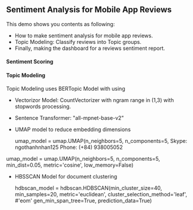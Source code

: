 ## Sentiment Analysis for Mobile App Reviews 

This demo shows you contents as following:
  * How to make sentiment analysis for mobile app reviews.
  * Topic Modeling: Classify reviews into Topic groups.
  * Finally, making the dashboard for a reviews sentiment report.

#### Sentiment Scoring


#### Topic Modeling

Topic Modeling uses BERTopic Model with using
  * Vectorizor Model: CountVectorizer with ngram range in (1,3) with stopwords processing.
  * Sentence Transformer: "all-mpnet-base-v2"
  * UMAP model to reduce embedding dimensions

    umap_model = umap.UMAP(n_neighbors=5,
                           n_components=5,
    Skype: ngothanhnhan125
    Phone: (+84) 938005052
    
  umap_model = umap.UMAP(n_neighbors=5,
  n_components=5,
  min_dist=0.05,
  metric='cosine',
  low_memory=False)
                          
  * HBSSCAN Model for document clustering
  
     hdbscan_model = hdbscan.HDBSCAN(min_cluster_size=40,
                                     min_samples=20,
                                     metric='euclidean',
                                     cluster_selection_method='leaf',  #'eom'
                                     gen_min_span_tree=True,
                                     prediction_data=True)
